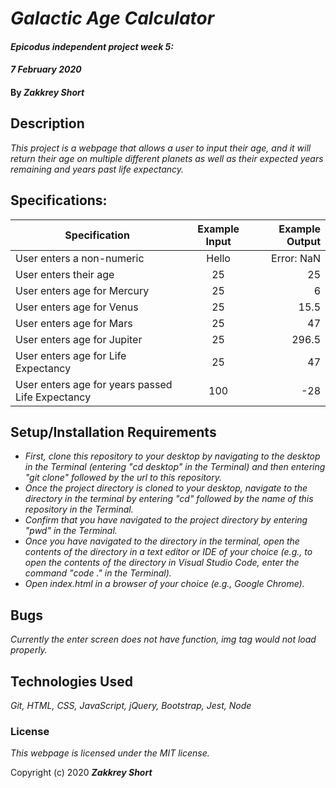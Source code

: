 # _Galactic Age Calculator_

#### _Epicodus independent project week 5:_
#### _7 February 2020_

#### By _**Zakkrey Short**_

## Description

_This project is a webpage that allows a user to input their age, and it will return their age on multiple different planets as well as their expected years remaining and years past life expectancy._

## Specifications:


| Specification | Example Input | Example Output |
| ------------- |:-------------:| --------------:|
| User enters a non-numeric| Hello | Error: NaN |
| User enters their age | 25 | 25 |
| User enters age for Mercury | 25 | 6  |
| User enters age for Venus | 25 | 15.5 |
| User enters age for Mars | 25 | 47 |
| User enters age for Jupiter | 25 | 296.5 |
| User enters age for Life Expectancy | 25 | 47 |
| User enters age for years passed Life Expectancy | 100 | -28 |


## Setup/Installation Requirements

* _First, clone this repository to your desktop by navigating to the desktop in the Terminal (entering "cd desktop" in the Terminal) and then entering "git clone" followed by the url to this repository._
* _Once the project directory is cloned to your desktop, navigate to the directory in the terminal by entering "cd" followed by the name of this repository in the Terminal._
* _Confirm that you have navigated to the project directory by entering "pwd" in the Terminal._
* _Once you have navigated to the directory in the terminal, open the contents of the directory in a text editor or IDE of your choice (e.g., to open the contents of the directory in Visual Studio Code, enter the command "code ." in the Terminal)._
* _Open index.html in a browser of your choice (e.g., Google Chrome)._

## Bugs
_Currently the enter screen does not have function, img tag would not load properly._

## Technologies Used

_Git, HTML, CSS, JavaScript, jQuery, Bootstrap, Jest, Node_

### License

*This webpage is licensed under the MIT license.*

Copyright (c) 2020 **_Zakkrey Short_**